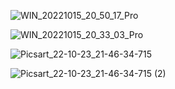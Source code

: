 ![WIN_20221015_20_50_17_Pro](https://user-images.githubusercontent.com/79073407/197336399-6eef805f-f6d8-4c6c-8b58-3c4558cfd1a1.jpg)

![WIN_20221015_20_33_03_Pro](https://user-images.githubusercontent.com/79073407/197336400-07f27aab-9c2b-4848-9b40-b26997b6f836.jpg)

![Picsart_22-10-23_21-46-34-715](https://user-images.githubusercontent.com/79073407/197399698-b01e7b58-2446-4a1f-ad14-7ad8f51e1972.png)

![Picsart_22-10-23_21-46-34-715 (2)](https://user-images.githubusercontent.com/79073407/197402093-778880b2-8faa-4923-9646-20d64698a6c8.png)


